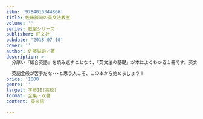 ```yaml
---
isbn: '9784010344866'
title: 佐藤誠司の英文法教室
volume: ''
series: 教室シリーズ
publisher: 旺文社
pubdate: '2018-07-10'
cover: ''
author: 佐藤誠司／著
description: >
  分厚い『総合英語』を読み返すことなく、「英文法の基礎」が本によくわかる１冊です。英文法の理屈を１つずつしっかりと説明するので、腑に落ちる！　だから忘れないし迷わないのです。基礎が確かであれば，「英語のカン」が働き，むやみに暗記することなく英語力が伸びるのです。

  英語全般が苦手だな･･･と思う人こそ、この本から始めましょう！
price: '1000'
genre: ''
target: 学参II(高校)
format: 全集・双書
content: 英米語

---
```

